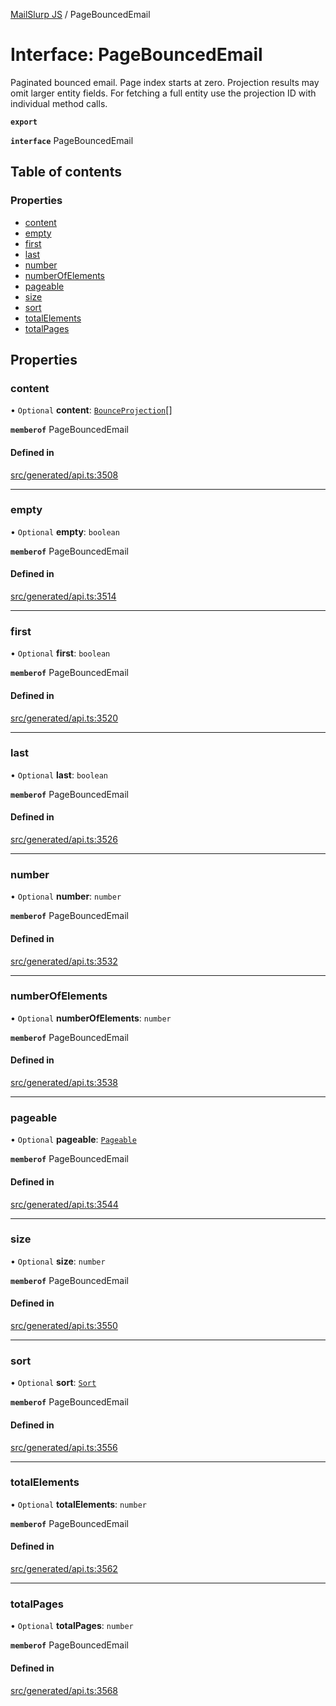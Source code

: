 [MailSlurp JS](../README.md) / PageBouncedEmail

# Interface: PageBouncedEmail

Paginated bounced email. Page index starts at zero. Projection results may omit larger entity fields. For fetching a full entity use the projection ID with individual method calls.

**`export`**

**`interface`** PageBouncedEmail

## Table of contents

### Properties

- [content](PageBouncedEmail.md#content)
- [empty](PageBouncedEmail.md#empty)
- [first](PageBouncedEmail.md#first)
- [last](PageBouncedEmail.md#last)
- [number](PageBouncedEmail.md#number)
- [numberOfElements](PageBouncedEmail.md#numberofelements)
- [pageable](PageBouncedEmail.md#pageable)
- [size](PageBouncedEmail.md#size)
- [sort](PageBouncedEmail.md#sort)
- [totalElements](PageBouncedEmail.md#totalelements)
- [totalPages](PageBouncedEmail.md#totalpages)

## Properties

### content

• `Optional` **content**: [`BounceProjection`](BounceProjection.md)[]

**`memberof`** PageBouncedEmail

#### Defined in

[src/generated/api.ts:3508](https://github.com/mailslurp/mailslurp-client/blob/f0f645f/src/generated/api.ts#L3508)

___

### empty

• `Optional` **empty**: `boolean`

**`memberof`** PageBouncedEmail

#### Defined in

[src/generated/api.ts:3514](https://github.com/mailslurp/mailslurp-client/blob/f0f645f/src/generated/api.ts#L3514)

___

### first

• `Optional` **first**: `boolean`

**`memberof`** PageBouncedEmail

#### Defined in

[src/generated/api.ts:3520](https://github.com/mailslurp/mailslurp-client/blob/f0f645f/src/generated/api.ts#L3520)

___

### last

• `Optional` **last**: `boolean`

**`memberof`** PageBouncedEmail

#### Defined in

[src/generated/api.ts:3526](https://github.com/mailslurp/mailslurp-client/blob/f0f645f/src/generated/api.ts#L3526)

___

### number

• `Optional` **number**: `number`

**`memberof`** PageBouncedEmail

#### Defined in

[src/generated/api.ts:3532](https://github.com/mailslurp/mailslurp-client/blob/f0f645f/src/generated/api.ts#L3532)

___

### numberOfElements

• `Optional` **numberOfElements**: `number`

**`memberof`** PageBouncedEmail

#### Defined in

[src/generated/api.ts:3538](https://github.com/mailslurp/mailslurp-client/blob/f0f645f/src/generated/api.ts#L3538)

___

### pageable

• `Optional` **pageable**: [`Pageable`](Pageable.md)

**`memberof`** PageBouncedEmail

#### Defined in

[src/generated/api.ts:3544](https://github.com/mailslurp/mailslurp-client/blob/f0f645f/src/generated/api.ts#L3544)

___

### size

• `Optional` **size**: `number`

**`memberof`** PageBouncedEmail

#### Defined in

[src/generated/api.ts:3550](https://github.com/mailslurp/mailslurp-client/blob/f0f645f/src/generated/api.ts#L3550)

___

### sort

• `Optional` **sort**: [`Sort`](Sort.md)

**`memberof`** PageBouncedEmail

#### Defined in

[src/generated/api.ts:3556](https://github.com/mailslurp/mailslurp-client/blob/f0f645f/src/generated/api.ts#L3556)

___

### totalElements

• `Optional` **totalElements**: `number`

**`memberof`** PageBouncedEmail

#### Defined in

[src/generated/api.ts:3562](https://github.com/mailslurp/mailslurp-client/blob/f0f645f/src/generated/api.ts#L3562)

___

### totalPages

• `Optional` **totalPages**: `number`

**`memberof`** PageBouncedEmail

#### Defined in

[src/generated/api.ts:3568](https://github.com/mailslurp/mailslurp-client/blob/f0f645f/src/generated/api.ts#L3568)

